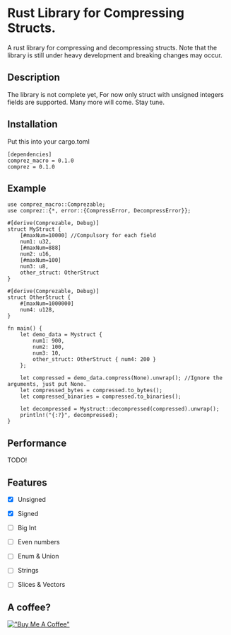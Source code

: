 
# Rust Library for Compressing Structs.

A rust library for compressing and decompressing structs.
Note that the library is still under heavy development and breaking changes may occur.

## Description
The library is not complete yet, For now only struct with unsigned integers fields are supported. Many more will come. Stay tune.


## Installation

Put this into your cargo.toml

```
[dependencies]
comprez_macro = 0.1.0
comprez = 0.1.0
```



## Example

```
use comprez_macro::Comprezable;
use comprez::{*, error::{CompressError, DecompressError}};   

#[derive(Comprezable, Debug)]
struct MyStruct {
    [#maxNum=10000] //Compulsory for each field
    num1: u32,
    [#maxNum=888]
    num2: u16,
    [#maxNum=100]
    num3: u8,
    other_struct: OtherStruct
}

#[derive(Comprezable, Debug)]
struct OtherStruct {
    #[maxNum=1000000]
    num4: u128,
}

fn main() {
    let demo_data = Mystruct {
        num1: 900,
        num2: 100,
        num3: 10,
        other_struct: OtherStruct { num4: 200 }
    };
    
    let compressed = demo_data.compress(None).unwrap(); //Ignore the arguments, just put None.
    let compressed_bytes = compressed.to_bytes();
    let compressed_binaries = compressed.to_binaries();

    let decompressed = Mystruct::decompressed(compressed).unwrap();
    println!("{:?}", decompressed);
}
```
## Performance

TODO!


## Features

- [x] Unsigned 
- [x] Signed 
- [ ] Big Int
- [ ] Even numbers
- [ ] Enum & Union
- [ ] Strings
- [ ] Slices & Vectors





## A coffee?
[!["Buy Me A Coffee"](https://www.buymeacoffee.com/assets/img/custom_images/orange_img.png)](https://www.buymeacoffee.com/najidnadri)
